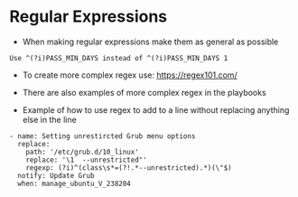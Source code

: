 # Regular Expressions
* When making regular expressions make them as general as possible
```
Use ^(?i)PASS_MIN_DAYS instead of ^(?i)PASS_MIN_DAYS 1
```
* To create more complex regex use: https://regex101.com/
* There are also examples of more complex regex in the playbooks

* Example of how to use regex to add to a line without replacing anything else in the line
```
- name: Setting unrestircted Grub menu options
  replace:
    path: '/etc/grub.d/10_linux'
    replace: '\1  --unrestricted"'
    regexp: (?i)^(class\s*=(?!.*--unrestricted).*)(\"$)
  notify: Update Grub
  when: manage_ubuntu_V_238204
```